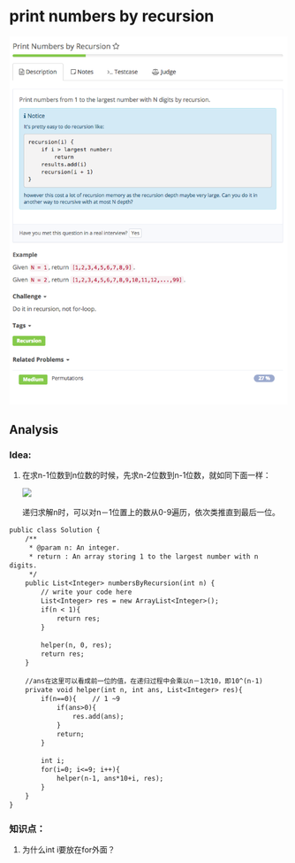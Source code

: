 # print numbers by recursion

![](../../../../../.gitbook/assets/screen-shot-2017-08-29-at-3.21.00-pm.png)

## Analysis

### Idea:

1. 在求n-1位数到n位数的时候，先求n-2位数到n-1位数，就如同下面一样：

   ![](https://zhengyang2015.gitbooks.io/lintcode/648870-20151107121324680-1898810728.png)

   递归求解n时，可以对n－1位置上的数从0-9遍历，依次类推直到最后一位。

```text
public class Solution {
    /**
     * @param n: An integer.
     * return : An array storing 1 to the largest number with n digits.
     */
    public List<Integer> numbersByRecursion(int n) {
        // write your code here
        List<Integer> res = new ArrayList<Integer>();
        if(n < 1){
            return res;
        }

        helper(n, 0, res);
        return res;
    }

    //ans在这里可以看成前一位的值，在递归过程中会乘以n－1次10，即10^(n-1)
    private void helper(int n, int ans, List<Integer> res){
        if(n==0){    // 1 ~9
            if(ans>0){
                res.add(ans);
            }
            return;
        }

        int i;
        for(i=0; i<=9; i++){
            helper(n-1, ans*10+i, res);
        }
    }
}
```

### 知识点：

1. 为什么int i要放在for外面？

